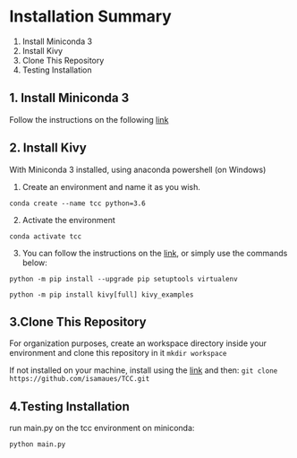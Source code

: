 # Installation Summary
1. Install Miniconda 3
2. Install Kivy
3. Clone This Repository
4. Testing Installation

## 1. Install Miniconda 3
Follow the instructions on the following [link](https://docs.conda.io/en/latest/miniconda.html)

## 2. Install Kivy
With Miniconda 3 installed, using anaconda powershell (on Windows)
1. Create an environment and name it as you wish.

`conda create --name tcc python=3.6` 

2. Activate the environment

`conda activate tcc`

3. You can follow the instructions on the [link](https://kivy.org/doc/stable/gettingstarted/installation.html), or simply use the commands below:

`python -m pip install --upgrade pip setuptools virtualenv`

`python -m pip install kivy[full] kivy_examples`

## 3.Clone This Repository
For organization purposes, create an workspace directory inside your environment and clone this repository in it
`mkdir workspace`
 
 If not installed on your machine, install using the [link](https://git-scm.com/download/win) and then:
 `git clone https://github.com/isamaues/TCC.git`

## 4.Testing Installation
run main.py on the tcc environment on miniconda:

`python main.py`
